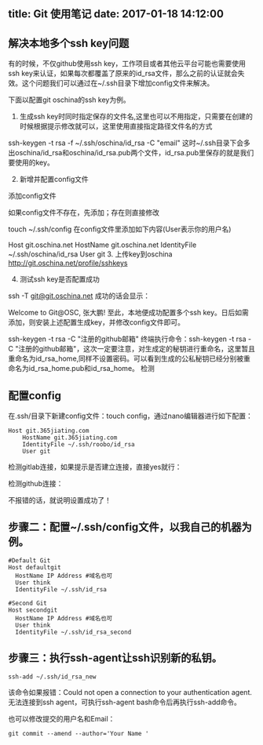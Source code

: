 title: Git 使用笔记
date: 2017-01-18 14:12:00
---

## 解决本地多个ssh key问题
有的时候，不仅github使用ssh key，工作项目或者其他云平台可能也需要使用ssh key来认证，如果每次都覆盖了原来的id_rsa文件，那么之前的认证就会失效。这个问题我们可以通过在~/.ssh目录下增加config文件来解决。

<!-- more -->

下面以配置git oschina的ssh key为例。

1. 生成ssh key时同时指定保存的文件名,这里也可以不用指定，只需要在创建的时候根据提示修改就可以，这里使用直接指定路径文件名的方式

ssh-keygen -t rsa -f ~/.ssh/oschina/id_rsa -C "email"
这时~/.ssh目录下会多出oschina/id_rsa和oschina/id_rsa.pub两个文件，id_rsa.pub里保存的就是我们要使用的key。

2. 新增并配置config文件

添加config文件

如果config文件不存在，先添加；存在则直接修改

touch ~/.ssh/config
在config文件里添加如下内容(User表示你的用户名)

Host git.oschina.net
    HostName git.oschina.net
    IdentityFile ~/.ssh/oschina/id_rsa
    User git
3. 上传key到oschina http://git.oschina.net/profile/sshkeys



4. 测试ssh key是否配置成功

ssh -T git@git.oschina.net
成功的话会显示：

Welcome to Git@OSC, 张大鹏!
至此，本地便成功配置多个ssh key。日后如需添加，则安装上述配置生成key，并修改config文件即可。





ssh-keygen -t rsa -C "注册的github邮箱"
终端执行命令：ssh-keygen -t rsa -C "注册的github邮箱"，这次一定要注意，对生成定的秘钥进行重命名，这里暂且重命名为id_rsa_home,同样不设置密码。可以看到生成的公私秘钥已经分别被重命名为id_rsa_home.pub和id_rsa_home。
检测

## 配置config
在.ssh/目录下新建config文件：touch config，通过nano编辑器进行如下配置：
```
Host git.365jiating.com
    HostName git.365jiating.com
    IdentityFile ~/.ssh/roobo/id_rsa
    User git
```
检测gitlab连接，如果提示是否建立连接，直接yes就行：


检测github连接：


不报错的话，就说明设置成功了！

## 步骤二：配置~/.ssh/config文件，以我自己的机器为例。

```
#Default Git
Host defaultgit
  HostName IP Address #域名也可
  User think
  IdentityFile ~/.ssh/id_rsa

#Second Git
Host secondgit
  HostName IP Address #域名也可
  User think
  IdentityFile ~/.ssh/id_rsa_second
```
## 步骤三：执行ssh-agent让ssh识别新的私钥。
```
ssh-add ~/.ssh/id_rsa_new
```
该命令如果报错：Could not open a connection to your authentication agent.无法连接到ssh agent，可执行ssh-agent bash命令后再执行ssh-add命令。


也可以修改提交的用户名和Email：
```
git commit --amend --author='Your Name '
```